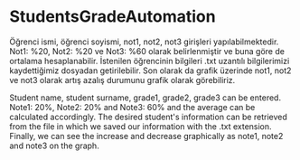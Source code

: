 # StudentsGradeAutomation
Öğrenci ismi, öğrenci soyismi, not1, not2, not3 girişleri yapılabilmektedir.
Not1: %20, Not2: %20 ve Not3: %60 olarak belirlenmiştir ve buna göre de ortalama hesaplanabilir.
İstenilen öğrencinin bilgileri .txt uzantılı bilgilerimizi kaydettiğimiz dosyadan getirilebilir.
Son olarak da grafik üzerinde not1, not2 ve not3 olarak artış azalış durumunu grafik olarak görebiliriz.

Student name, student surname, grade1, grade2, grade3 can be entered.
Note1: 20%, Note2: 20% and Note3: 60% and the average can be calculated accordingly.
The desired student's information can be retrieved from the file in which we saved our information with the .txt extension.
Finally, we can see the increase and decrease graphically as note1, note2 and note3 on the graph.
